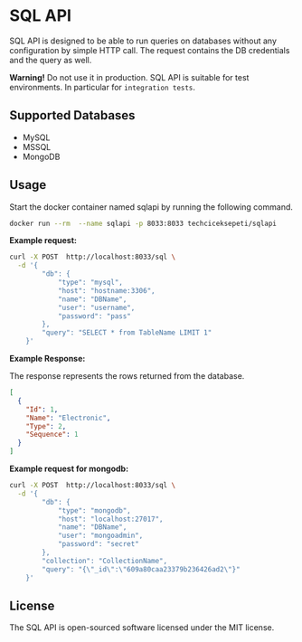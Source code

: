 # SQL API

SQL API is designed to be able to run queries on databases without any configuration by simple HTTP call. The request contains the DB credentials and the query as well.

**Warning!** Do not use it in production. SQL API is suitable for test environments. In particular for `integration tests`.

## Supported Databases

- MySQL
- MSSQL
- MongoDB

## Usage

Start the docker container named sqlapi by running the following command.

```bash
docker run --rm  --name sqlapi -p 8033:8033 techciceksepeti/sqlapi
```

**Example request:**

```bash
curl -X POST  http://localhost:8033/sql \
  -d '{
        "db": {
            "type": "mysql",
            "host": "hostname:3306",
            "name": "DBName",
            "user": "username",
            "password": "pass"
        },
        "query": "SELECT * from TableName LIMIT 1"
    }'
```

**Example Response:**

The response represents the rows returned from the database.

```json
[
  {
    "Id": 1,
    "Name": "Electronic",
    "Type": 2,
    "Sequence": 1
  }
]
```

**Example request for mongodb:**

```bash
curl -X POST  http://localhost:8033/sql \
  -d '{
        "db": {
            "type": "mongodb",
            "host": "localhost:27017",
            "name": "DBName",
            "user": "mongoadmin",
            "password": "secret"
        },
        "collection": "CollectionName",
        "query": "{\"_id\":\"609a80caa23379b236426ad2\"}"
    }'
````

## License

The SQL API is open-sourced software licensed under the MIT license.
